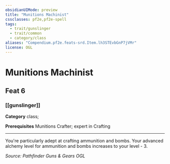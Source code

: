 ```yaml
---
obsidianUIMode: preview
title: "Munitions Machinist"
cssclasses: pf2e,pf2e-spell
tags:
  - trait/gunslinger
  - trait/common
  - category/class
aliases: "Compendium.pf2e.feats-srd.Item.lh3STEvbGnP7jVMr"
license: OGL
---
```

# Munitions Machinist
## Feat 6
### [[gunslinger]]

**Category** class; 



**Prerequisites** Munitions Crafter; expert in Crafting
* * *
You're particularly adept at crafting ammunition and bombs. Your advanced alchemy level for ammunition and bombs increases to your level - 3.

*Source: Pathfinder Guns & Gears*
*OGL*